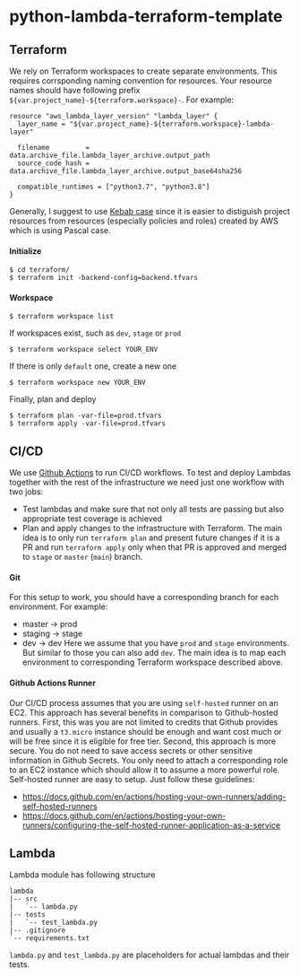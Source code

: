 # python-lambda-terraform-template

## Terraform
We rely on Terraform workspaces to create separate environments. This requires corrsponding naming convention for resources. Your resource names should have following prefix `${var.project_name}-${terraform.workspace}-`. For example:
```
resource "aws_lambda_layer_version" "lambda_layer" {
  layer_name = "${var.project_name}-${terraform.workspace}-lambda-layer"

  filename         = data.archive_file.lambda_layer_archive.output_path
  source_code_hash = data.archive_file.lambda_layer_archive.output_base64sha256

  compatible_runtimes = ["python3.7", "python3.8"]
}
```

Generally, I suggest to use [Kebab case](https://medium.com/better-programming/string-case-styles-camel-pascal-snake-and-kebab-case-981407998841) since it is easier to distiguish project resources from resources (especially policies and roles) created by AWS which is using Pascal case.

#### Initialize
```shell script
$ cd terraform/
$ terraform init -backend-config=backend.tfvars
```

#### Workspace
```shell script
$ terraform workspace list
```

If workspaces exist, such as `dev`, `stage` or `prod`
```shell script
$ terraform workspace select YOUR_ENV
```

If there is only `default` one, create a new one
```shell script
$ terraform workspace new YOUR_ENV
```

Finally, plan and deploy
```shell script
$ terraform plan -var-file=prod.tfvars
$ terraform apply -var-file=prod.tfvars
```

## CI/CD

We use [Github Actions](https://github.com/features/actions) to run CI/CD workflows. 
To test and deploy Lambdas together with the rest of the infrastructure we need just one workflow with two jobs:
- Test lambdas and make sure that not only all tests are passing but also appropriate test coverage is achieved  
- Plan and apply changes to the infrastructure with Terraform. The main idea is to only run `terraform plan` and present
 future changes if it is a PR and run `terraform apply` only when that PR is approved and merged to `stage` or `master` (`main`) branch.

#### Git
For this setup to work, you should have a corresponding branch for each environment. For example:
- master -> prod
- staging -> stage
- dev -> dev
Here we assume that you have `prod`  and `stage` environments. But similar to those you can also add `dev`. 
The main idea is to map each environment
  to corresponding Terraform workspace described above. 

#### Github Actions Runner
Our CI/CD process assumes that you are using `self-hosted` runner on an EC2. This approach has several benefits in 
comparison to Github-hosted runners. First, this was you are not limited to credits that Github provides and
 usually a `t3.micro` instance should be enough and want cost much or will be free since it is eligible for free tier.
 Second, this approach is more secure. You do not need to save access secrets or other sensitive information in Github
 Secrets. You only need to attach a corresponding role to an EC2 instance which should allow it to assume a more powerful role.
 Self-hosted runner are easy to setup. Just follow these guidelines:
- https://docs.github.com/en/actions/hosting-your-own-runners/adding-self-hosted-runners
- https://docs.github.com/en/actions/hosting-your-own-runners/configuring-the-self-hosted-runner-application-as-a-service

## Lambda

Lambda module has following structure
```
lambda
|-- src
|   `-- lambda.py
|-- tests
|   `-- test_lambda.py
|-- .gitignore
`-- requirements.txt

```

`lambda.py` and `test_lambda.py` are placeholders for actual lambdas and their tests.
